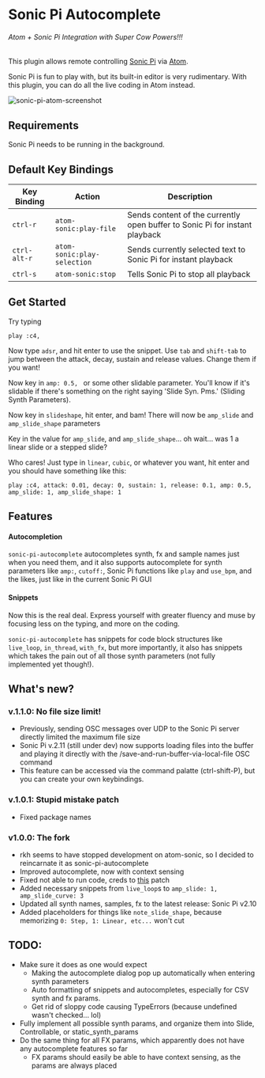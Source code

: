 # Sonic Pi Autocomplete
###### Atom + Sonic Pi Integration with Super Cow Powers!!!

This plugin allows remote controlling [Sonic Pi](http://sonic-pi.net/) via [Atom](https://atom.io/).

Sonic Pi is fun to play with, but its built-in editor is very rudimentary.
With this plugin, you can do all the live coding in Atom instead.

![sonic-pi-atom-screenshot](https://raw.githubusercontent.com/euwbah/sonic-pi-autocomplete/master/screenshot.png)

## Requirements

Sonic Pi needs to be running in the background.

## Default Key Bindings

 Key Binding  | Action                      | Description
--------------|-----------------------------|-----------------
 `ctrl-r`     | `atom-sonic:play-file`      | Sends content of the currently open buffer to Sonic Pi for instant playback
 `ctrl-alt-r` | `atom-sonic:play-selection` | Sends currently selected text to Sonic Pi for instant playback
 `ctrl-s`     | `atom-sonic:stop`           | Tells Sonic Pi to stop all playback



## Get Started

Try typing

```
play :c4,
```

Now type `adsr`, and hit enter to use the snippet.
Use `tab` and `shift-tab` to jump between the attack, decay, sustain and release values. Change them if you want!

Now key in `amp: 0.5, ` or some other slidable parameter. You'll know if it's slidable if
there's something on the right saying 'Slide Syn. Pms.' (Sliding Synth Parameters).

Now key in `slideshape`, hit enter, and bam! There will now be `amp_slide` and `amp_slide_shape` parameters

Key in the value for `amp_slide`, and `amp_slide_shape`... oh wait... was 1 a linear slide or a stepped slide?

Who cares! Just type in `linear`, `cubic`, or whatever you want, hit enter and you should have something like this:

```
play :c4, attack: 0.01, decay: 0, sustain: 1, release: 0.1, amp: 0.5, amp_slide: 1, amp_slide_shape: 1
```

## Features
#### Autocompletion
`sonic-pi-autocomplete` autocompletes synth, fx and sample names just when you need them,
and it also supports autocomplete for synth parameters like `amp:`, `cutoff:`, Sonic Pi functions
like `play` and `use_bpm`, and the likes, just like in the current Sonic Pi GUI

#### Snippets
Now this is the real deal. Express yourself with greater fluency and muse by focusing less on
the typing, and more on the coding.

`sonic-pi-autocomplete` has snippets for code block structures like `live_loop`, `in_thread`, `with_fx`,
but more importantly, it also has snippets which takes the pain out of all those synth
parameters (not fully implemented yet though!).

## What's new?

### v.1.1.0: No file size limit!
  - Previously, sending OSC messages over UDP to the Sonic Pi server directly limited the maximum file size
  - Sonic Pi v.2.11 (still under dev) now supports loading files into the buffer and playing it directly with the /save-and-run-buffer-via-local-file OSC command
  - This feature can be accessed via the command palatte (ctrl-shift-P), but you can create your own keybindings.

### v.1.0.1: Stupid mistake patch
  - Fixed package names

### v1.0.0: The fork
  - rkh seems to have stopped development on atom-sonic, so I decided to reincarnate it as sonic-pi-autocomplete
  - Improved autocomplete, now with context sensing
  - Fixed not able to run code, creds to [this](https://github.com/rkh/atom-sonic/compare/master...bengm:master) patch
  - Added necessary snippets from `live_loop`s to `amp_slide: 1, amp_slide_curve: 3`
  - Updated all synth names, samples, fx to the latest release: Sonic Pi v2.10
  - Added placeholders for things like `note_slide_shape`, because memorizing `0: Step, 1: Linear, etc...` won't cut

## TODO:
  - Make sure it does as one would expect
    - Making the autocomplete dialog pop up automatically when entering synth parameters
    - Auto formatting of snippets and autocompletes, especially for CSV synth and fx params.
    - Get rid of sloppy code causing TypeErrors (because undefined wasn't checked... lol)
  - Fully implement all possible synth params, and organize them into Slide, Controllable, or static_synth_params
  - Do the same thing for all FX params, which apparently does not have any autocomplete features so far
    - FX params should easily be able to have context sensing, as the params are always placed
